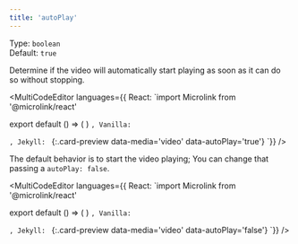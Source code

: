 ```yaml
---
title: 'autoPlay'
---
```


Type: `boolean`<br/>
Default: `true`

Determine if the video will automatically start playing as soon as it can do so without stopping.

<MultiCodeEditor languages={{
  React: `import Microlink from '@microlink/react'

export default () => (
  <Microlink
    url='https://www.instagram.com/p/BXHj-DllyYU/'
    media='video'
    autoPlay
  />
)
`, Vanilla: `
<script>
  document.addEventListener('DOMContentLoaded', function (event) {
    microlink('a', { media: 'video', autoPlay: true })
  })
</script>
`, Jekyll: `
[](https://www.instagram.com/p/BXHj-DllyYU){:.card-preview data-media='video' data-autoPlay='true'}
`}}
/>

<Microlink url='https://www.instagram.com/p/BXHj-DllyYU/' media='video' autoPlay />

<Figcaption children='When a video is playing, you can stop it just clicking over the image.' />

The default behavior is to start the video playing; You can change that passing a `autoPlay: false`.

<MultiCodeEditor languages={{
  React: `import Microlink from '@microlink/react'

export default () => (
  <Microlink
    url='https://www.instagram.com/p/BXHj-DllyYU/'
    media='video'
    autoPlay={false}
  />
)
`, Vanilla: `
<script>
  document.addEventListener('DOMContentLoaded', function (event) {
    microlink('a', { media: 'video', autoPlay: false })
  })
</script>
`, Jekyll: `
[](https://www.instagram.com/p/BXHj-DllyYU){:.card-preview data-media='video' data-autoPlay='false'}
`}}
/>

<Microlink url='https://www.instagram.com/p/BXHj-DllyYU/' media='video' autoPlay={false} />
